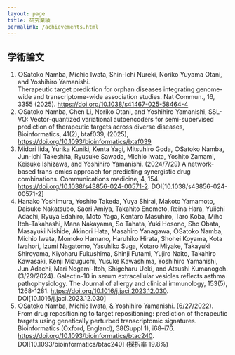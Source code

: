 ```yaml
---
layout: page
title: 研究業績
permalink: /achievements.html
---
```


## 学術論文

1.	○Satoko Namba, Michio Iwata, Shin-Ichi Nureki, Noriko Yuyama Otani, and Yoshihiro Yamanishi.  
Therapeutic target prediction for orphan diseases integrating genome-wide and transcriptome-wide association studies. Nat Commun., 16, 3355 (2025). https://doi.org/10.1038/s41467-025-58464-4
2.	○Satoko Namba, Chen Li, Noriko Otani, and Yoshihiro Yamanishi, SSL-VQ: Vector-quantized variational autoencoders for semi-supervised prediction of therapeutic targets across diverse diseases, Bioinformatics, 41(2), btaf039, (2025), https://doi.org/10.1093/bioinformatics/btaf039
3.	Midori Iida, Yurika Kuniki, Kenta Yagi, Mitsuhiro Goda, ○Satoko Namba, Jun-ichi Takeshita, Ryusuke Sawada, Michio Iwata, Yoshito Zamami, Keisuke Ishizawa, and Yoshihiro Yamanishi. (2024/7/29) A network-based trans-omics approach for predicting synergistic drug combinations. Communications medicine, 4, 154. https://doi.org/10.1038/s43856-024-00571-2. DOI[10.1038/s43856-024-00571-2]
4.	Hanako Yoshimura, Yoshito Takeda, Yuya Shirai, Makoto Yamamoto, Daisuke Nakatsubo, Saori Amiya, Takahito Enomoto, Reina Hara, Yuiichi Adachi, Ryuya Edahiro, Moto Yaga, Kentaro Masuhiro, Taro Koba, Miho Itoh-Takahashi, Mana Nakayama, So Tahata, Yuki Hosono, Sho Obata, Masayuki Nishide, Akinori Hata, Masahiro Yanagawa, ○Satoko Namba, Michio Iwata, Momoko Hamano, Haruhiko Hirata, Shohei Koyama, Kota Iwahori, Izumi Nagatomo, Yasuhiko Suga, Kotaro Miyake, Takayuki Shiroyama, Kiyoharu Fukushima, Shinji Futami, Yujiro Naito, Takahiro Kawasaki, Kenji Mizuguchi, Yusuke Kawashima, Yoshihiro Yamanishi, Jun Adachi, Mari Nogami-Itoh, Shigeharu Ueki, and Atsushi Kumanogoh. (3/29/2024). Galectin-10 in serum extracellular vesicles reflects asthma pathophysiology. The Journal of allergy and clinical immunology, 153(5), 1268-1281. https://doi.org/10.1016/j.jaci.2023.12.030. DOI[10.1016/j.jaci.2023.12.030]
5.	○Satoko Namba, Michio Iwata, & Yoshihiro Yamanishi. (6/27/2022). From drug repositioning to target repositioning: prediction of therapeutic targets using genetically perturbed transcriptomic signatures. Bioinformatics (Oxford, England), 38(Suppl 1), i68–i76. https://doi.org/10.1093/bioinformatics/btac240. DOI[10.1093/bioinformatics/btac240] (採択率 19.8%)

